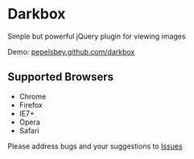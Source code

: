 # Darkbox
Simple but powerful jQuery plugin for viewing images

Demo: [pepelsbey.github.com/darkbox](http://pepelsbey.github.com/darkbox/)

## Supported Browsers

* Chrome
* Firefox
* IE7+
* Opera
* Safari

Please address bugs and your suggestions to [Issues](http://github.com/pepelsbey/darkbox/issues)